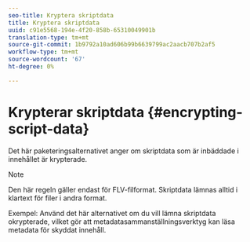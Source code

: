 ```yaml
---
seo-title: Kryptera skriptdata
title: Kryptera skriptdata
uuid: c91e5568-194e-4f20-858b-65310049901b
translation-type: tm+mt
source-git-commit: 1b9792a10ad606b99b6639799ac2aacb707b2af5
workflow-type: tm+mt
source-wordcount: '67'
ht-degree: 0%

---
```



# Krypterar skriptdata {#encrypting-script-data}

Det här paketeringsalternativet anger om skriptdata som är inbäddade i innehållet är krypterade.

>[!NOTE]
>
>Den här regeln gäller endast för FLV-filformat. Skriptdata lämnas alltid i klartext för filer i andra format.

Exempel: Använd det här alternativet om du vill lämna skriptdata okrypterade, vilket gör att metadatasammanställningsverktyg kan läsa metadata för skyddat innehåll.
